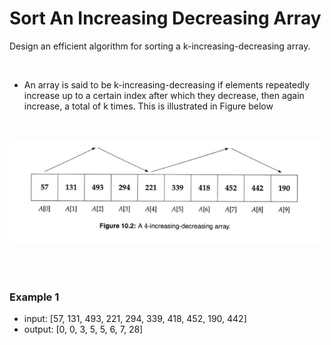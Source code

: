 # Sort An Increasing Decreasing Array


Design an efficient algorithm for sorting a k-increasing-decreasing array. 

<br>

- An array is said to be k-increasing-decreasing if elements repeatedly increase up to a certain index after which they decrease, 
then again increase, a total of k times. This is illustrated in Figure below

<br>

![Increasing Decreasing Array](../../../assets/inc_dec_array.png)

<br>
<br>

### Example 1
- input:  [57, 131, 493, 221, 294, 339, 418, 452, 190, 442]
- output: [0, 0, 3, 5, 5, 6, 7, 28]


